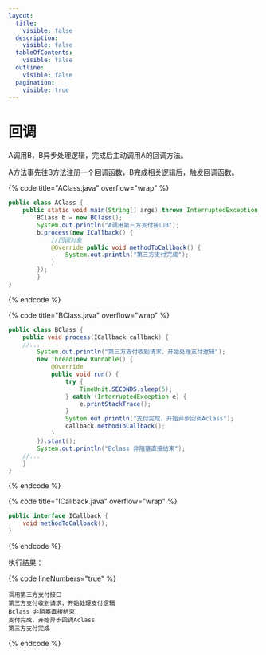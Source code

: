 ```yaml
---
layout:
  title:
    visible: false
  description:
    visible: false
  tableOfContents:
    visible: false
  outline:
    visible: false
  pagination:
    visible: true
---
```


# 回调

A调用B，B异步处理逻辑，完成后主动调用A的回调方法。

A方法事先往B方法注册一个回调函数，B完成相关逻辑后，触发回调函数。

{% code title="AClass.java" overflow="wrap" %}
```java
public class AClass {
    public static void main(String[] args) throws InterruptedException {
        BClass b = new BClass();
        System.out.println("A调用第三方支付接口B");
        b.process(new ICallback() {
            //回调对象
            @Override public void methodToCallback() {
                System.out.println("第三方支付完成");
            }
        });
        }
}

```
{% endcode %}

{% code title="BClass.java" overflow="wrap" %}
```java
public class BClass {
    public void process(ICallback callback) {
    //...
        System.out.println("第三方支付收到请求，开始处理支付逻辑");
        new Thread(new Runnable() {
            @Override
            public void run() {
                try {
                    TimeUnit.SECONDS.sleep(5);
                } catch (InterruptedException e) {
                    e.printStackTrace();
                }
                System.out.println("支付完成，开始异步回调Aclass");
                callback.methodToCallback();
            }
        }).start();
        System.out.println("Bclass 非阻塞直接结束");
    //...
    }
}
```
{% endcode %}

{% code title="ICallback.java" overflow="wrap" %}
```java
public interface ICallback {
    void methodToCallback();
}
```
{% endcode %}

执行结果：

{% code lineNumbers="true" %}
```
调用第三方支付接口
第三方支付收到请求，开始处理支付逻辑
Bclass 非阻塞直接结束
支付完成，开始异步回调Aclass
第三方支付完成
```
{% endcode %}
